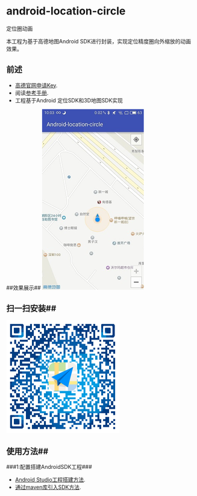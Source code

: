 # android-location-circle
定位圈动画

本工程为基于高德地图Android SDK进行封装，实现定位精度圈向外缩放的动画效果。
## 前述 ##
- [高德官网申请Key](http://lbs.amap.com/dev/#/).
- 阅读[参考手册](http://a.amap.com/lbs/static/unzip/Android_Map_Doc/index.html).
- 工程基于Android 定位SDK和3D地图SDK实现

##效果展示##
![Screenshot]( https://github.com/amap-demo/android-location-circle/raw/master/apk/picture.jpg )

## 扫一扫安装##
![Screenshot]( https://github.com/amap-demo/android-location-circle/raw/master/apk/1479866100.png )

## 使用方法##
###1:配置搭建AndroidSDK工程###
- [Android Studio工程搭建方法](http://lbs.amap.com/api/android-sdk/guide/creat-project/android-studio-creat-project/#add-jars).
- [通过maven库引入SDK方法](http://lbsbbs.amap.com/forum.php?mod=viewthread&tid=18786).
